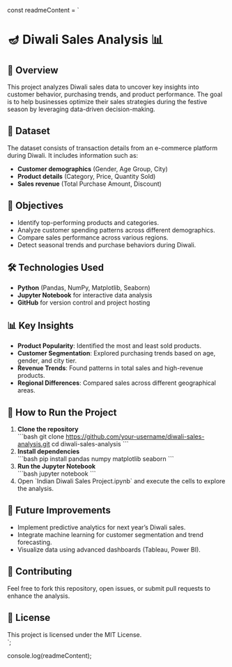 const readmeContent = `
# 🪔 Diwali Sales Analysis 📊  

## 📌 Overview  
This project analyzes Diwali sales data to uncover key insights into customer behavior, purchasing trends, and product performance. The goal is to help businesses optimize their sales strategies during the festive season by leveraging data-driven decision-making.  

## 📂 Dataset  
The dataset consists of transaction details from an e-commerce platform during Diwali. It includes information such as:  
- **Customer demographics** (Gender, Age Group, City)  
- **Product details** (Category, Price, Quantity Sold)  
- **Sales revenue** (Total Purchase Amount, Discount)  

## 🎯 Objectives  
- Identify top-performing products and categories.  
- Analyze customer spending patterns across different demographics.  
- Compare sales performance across various regions.  
- Detect seasonal trends and purchase behaviors during Diwali.  

## 🛠️ Technologies Used  
- **Python** (Pandas, NumPy, Matplotlib, Seaborn)  
- **Jupyter Notebook** for interactive data analysis  
- **GitHub** for version control and project hosting  

## 📊 Key Insights  
- **Product Popularity**: Identified the most and least sold products.  
- **Customer Segmentation**: Explored purchasing trends based on age, gender, and city tier.  
- **Revenue Trends**: Found patterns in total sales and high-revenue products.  
- **Regional Differences**: Compared sales across different geographical areas.  

## 🔧 How to Run the Project  
1. **Clone the repository**  
   \`\`\`bash
   git clone https://github.com/your-username/diwali-sales-analysis.git
   cd diwali-sales-analysis
   \`\`\`
2. **Install dependencies**  
   \`\`\`bash
   pip install pandas numpy matplotlib seaborn
   \`\`\`
3. **Run the Jupyter Notebook**  
   \`\`\`bash
   jupyter notebook
   \`\`\`
4. Open \`Indian Diwali Sales Project.ipynb\` and execute the cells to explore the analysis.  

## 📌 Future Improvements  
- Implement predictive analytics for next year’s Diwali sales.  
- Integrate machine learning for customer segmentation and trend forecasting.  
- Visualize data using advanced dashboards (Tableau, Power BI).  

## 🤝 Contributing  
Feel free to fork this repository, open issues, or submit pull requests to enhance the analysis.  

## 📜 License  
This project is licensed under the MIT License.  
`;

console.log(readmeContent);
